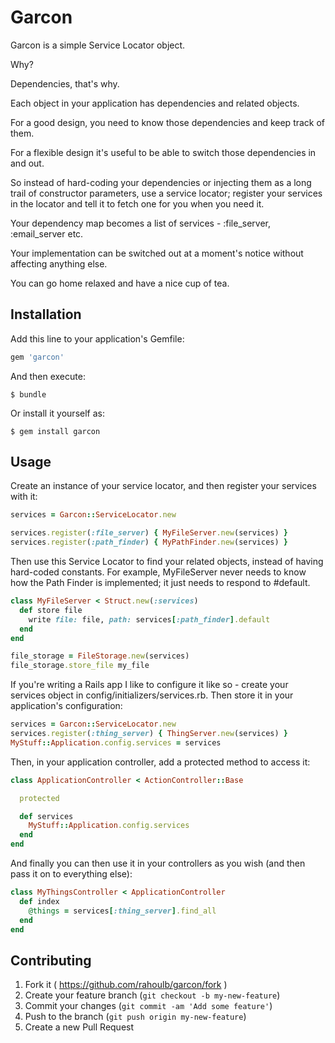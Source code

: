 # Garcon

Garcon is a simple Service Locator object.  

Why?

Dependencies, that's why.  

Each object in your application has dependencies and related objects.

For a good design, you need to know those dependencies and keep track of
them.  

For a flexible design it's useful to be able to switch those
dependencies in and out.  

So instead of hard-coding your dependencies or injecting them as a long
trail of constructor parameters, use a service locator;
register your services in the locator and tell it to fetch one for you
when you need it.  

Your dependency map becomes a list of services - :file_server,
:email_server etc.  

Your implementation can be switched out at a moment's notice without
affecting anything else.  

You can go home relaxed and have a nice cup of tea.  

## Installation

Add this line to your application's Gemfile:

```ruby
gem 'garcon'
```

And then execute:

    $ bundle

Or install it yourself as:

    $ gem install garcon

## Usage

Create an instance of your service locator, and then register your
services with it: 

```ruby
services = Garcon::ServiceLocator.new

services.register(:file_server) { MyFileServer.new(services) }
services.register(:path_finder) { MyPathFinder.new(services) }
```

Then use this Service Locator to find your related objects, instead of
having hard-coded constants.  For example, MyFileServer never needs to
know how the Path Finder is implemented; it just needs to respond to #default.

```ruby
class MyFileServer < Struct.new(:services)
  def store file
    write file: file, path: services[:path_finder].default
  end
end

file_storage = FileStorage.new(services)
file_storage.store_file my_file
```

If you're writing a Rails app I like to configure it like so - create
your services object in config/initializers/services.rb.  Then store it
in your application's configuration: 

```ruby
services = Garcon::ServiceLocator.new
services.register(:thing_server) { ThingServer.new(services) }
MyStuff::Application.config.services = services
```

Then, in your application controller, add a protected method to access
it: 

```ruby
class ApplicationController < ActionController::Base

  protected

  def services
    MyStuff::Application.config.services
  end
end
```

And finally you can then use it in your controllers as you wish (and
then pass it on to everything else): 

```ruby
class MyThingsController < ApplicationController
  def index
    @things = services[:thing_server].find_all
  end
end
```


## Contributing

1. Fork it ( https://github.com/rahoulb/garcon/fork )
2. Create your feature branch (`git checkout -b my-new-feature`)
3. Commit your changes (`git commit -am 'Add some feature'`)
4. Push to the branch (`git push origin my-new-feature`)
5. Create a new Pull Request
